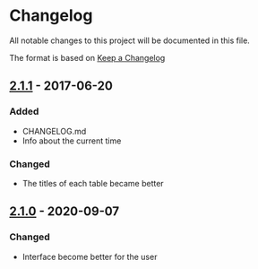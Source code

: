 # Changelog

All notable changes to this project will be documented in this file.

The format is based on [Keep a Changelog](https://keepachangelog.com/en/1.0.0/)

## [2.1.1] - 2017-06-20

### Added

- CHANGELOG.md
- Info about the current time

### Changed

- The titles of each table became better

## [2.1.0] - 2020-09-07

### Changed

- Interface become better for the user

[2.1.1]: https://www.npmjs.com/package/info-system/v/2.1.1
[2.1.0]: https://www.npmjs.com/package/info-system/v/2.1.0
